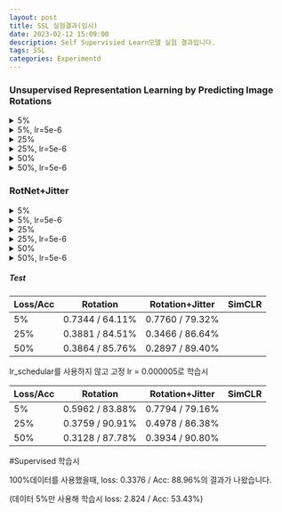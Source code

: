 ```yaml
---
layout: post
title: SSL 실험결과(임시)
date: 2023-02-12 15:09:00
description: Self Supervisied Learn모델 실험 결과입니다.
tags: SSL
categories: Experimentd
---
```




### Unsupervised Representation Learning by Predicting Image Rotations

<details>
<summary>5%</summary>
####5%
Pretext-Loss

![5%_Pre_Loss](C:\Users\dydyz\OneDrive\바탕 화면\GitHub_blog\YeongJin96.github.io\assets\img\5%_Pre_Loss-1676248278332-8.png)

Pretext-Accuracy

![5%_Pre_Acc](C:\Users\dydyz\OneDrive\바탕 화면\GitHub_blog\YeongJin96.github.io\assets\img\5%_Pre_Acc.png)



DownStream-Loss

![5%_Down_Loss](C:\Users\dydyz\OneDrive\바탕 화면\GitHub_blog\YeongJin96.github.io\assets\img\5%_Down_Loss-1676248398766-11.png)

DownStream-Accuracy

![5%_Down_Acc](C:\Users\dydyz\OneDrive\바탕 화면\GitHub_blog\YeongJin96.github.io\assets\img\5%_Down_Acc.png)

####Test

Loss 0.7344 / Acc 64.11%



</details>

<details>
<summary>5%, lr=5e-6</summary>

####5%, lr=5e-6

Pretext-Loss

![Rot2_5%_Pre_Loss](C:\Users\dydyz\OneDrive\바탕 화면\GitHub_blog\YeongJin96.github.io\assets\img\Rot2_5%_Pre_Loss.png)

Pretext-Accuracy

![Rot2_5%_Pre_Acc](C:\Users\dydyz\OneDrive\바탕 화면\GitHub_blog\YeongJin96.github.io\assets\img\Rot2_5%_Pre_Acc.png)



DownStream-Loss

![Rot2_5%_Down_Loss](C:\Users\dydyz\OneDrive\바탕 화면\GitHub_blog\YeongJin96.github.io\assets\img\Rot2_5%_Down_Loss.png)

DownStream-Accuracy

![Rot2_5%_Down_Acc](C:\Users\dydyz\OneDrive\바탕 화면\GitHub_blog\YeongJin96.github.io\assets\img\Rot2_5%_Down_Acc.png)

####Test

Loss 0.5962 / Acc 83.88%



</details>

<details>
<summary>25%</summary>

##### 25%

Pretext-Loss

![25%_Pre_Loss](C:\Users\dydyz\OneDrive\바탕 화면\GitHub_blog\YeongJin96.github.io\assets\img\25%_Pre_Loss.png)

Pretext-Accuracy

![25%_Pre_Acc](C:\Users\dydyz\OneDrive\바탕 화면\GitHub_blog\YeongJin96.github.io\assets\img\25%_Pre_Acc.png)



DownStream-Loss

![25%_Down_Loss](C:\Users\dydyz\OneDrive\바탕 화면\GitHub_blog\YeongJin96.github.io\assets\img\25%_Down_Loss.png)

DownStream-Accuracy

![25%_Down_Acc](C:\Users\dydyz\OneDrive\바탕 화면\GitHub_blog\YeongJin96.github.io\assets\img\25%_Down_Acc.png)

####Test

Loss 0.3881 / Acc 84.51%



</details>

<details>
<summary>25%, lr=5e-6</summary>

####25%, lr=5e-6

Pretext-Loss

![Rot2_25%_Pre_Loss](C:\Users\dydyz\OneDrive\바탕 화면\GitHub_blog\YeongJin96.github.io\assets\img\Rot2_25%_Pre_Loss.png)

Pretext-Accuracy

![Rot2_25%_Pre_Acc](C:\Users\dydyz\OneDrive\바탕 화면\GitHub_blog\YeongJin96.github.io\assets\img\Rot2_25%_Pre_Acc.png)



DownStream-Loss

![Rot2_25%_Down_Loss](C:\Users\dydyz\OneDrive\바탕 화면\GitHub_blog\YeongJin96.github.io\assets\img\Rot2_25%_Down_Loss.png)

DownStream-Accuracy

![Rot2_25%_Down_Acc](C:\Users\dydyz\OneDrive\바탕 화면\GitHub_blog\YeongJin96.github.io\assets\img\Rot2_25%_Down_Acc.png)

####Test

Loss 0.3759 / Acc 90.91%



</details>

<details>
<summary>50%</summary>

##### 50%

Pretext-Loss

![50%_Pre_Loss](C:\Users\dydyz\OneDrive\바탕 화면\GitHub_blog\YeongJin96.github.io\assets\img\50%_Pre_Loss.png)

Pretext-Acc

![50%_Pre_Acc](C:\Users\dydyz\OneDrive\바탕 화면\GitHub_blog\YeongJin96.github.io\assets\img\50%_Pre_Acc.png)



DownStream-Loss

![50%_Down_Loss](C:\Users\dydyz\OneDrive\바탕 화면\GitHub_blog\YeongJin96.github.io\assets\img\50%_Down_Loss.png)

DownStream-Acc

![50%_Down_Acc](C:\Users\dydyz\OneDrive\바탕 화면\GitHub_blog\YeongJin96.github.io\assets\img\50%_Down_Acc.png)

####Test

Loss 0.3864 / Acc 85.76%



</details>



<details>
<summary>50%, lr=5e-6</summary>

##### 50%, lr=5e-6

Pretext-Loss

![Rot2_50%_Pre_Loss](C:\Users\dydyz\OneDrive\바탕 화면\GitHub_blog\YeongJin96.github.io\assets\img\Rot2_50%_Pre_Loss.png)

Pretext-Acc

![Rot2_50%_Pre_Acc](C:\Users\dydyz\OneDrive\바탕 화면\GitHub_blog\YeongJin96.github.io\assets\img\Rot2_50%_Pre_Acc.png)



DownStream-Loss

![Rot2_50%_Down_Loss](C:\Users\dydyz\OneDrive\바탕 화면\GitHub_blog\YeongJin96.github.io\assets\img\Rot2_50%_Down_Loss.png)

DownStream-Acc

![Rot2_50%_Down_Acc](C:\Users\dydyz\OneDrive\바탕 화면\GitHub_blog\YeongJin96.github.io\assets\img\Rot2_50%_Down_Acc.png)

####Test

Loss 0.3128 / Acc 87.78%



</details>



### RotNet+Jitter

<details>
<summary>5%</summary>

##### 5%

Pretext-Loss

![Rot+Jit_5%_Pre_Loss](C:\Users\dydyz\OneDrive\바탕 화면\GitHub_blog\YeongJin96.github.io\assets\img\Rot+Jit_5%_Pre_Loss.png)

Pretext-Acc

![Rot+Jit_5%_Pre_Acc](C:\Users\dydyz\OneDrive\바탕 화면\GitHub_blog\YeongJin96.github.io\assets\img\Rot+Jit_5%_Pre_Acc.png)



DownStream-Loss

![Rot+Jit_5%_Down_Loss](C:\Users\dydyz\OneDrive\바탕 화면\GitHub_blog\YeongJin96.github.io\assets\img\Rot+Jit_5%_Down_Loss.png)

DownStream-Acc

![Rot+Jit_5%_Down_Acc](C:\Users\dydyz\OneDrive\바탕 화면\GitHub_blog\YeongJin96.github.io\assets\img\Rot+Jit_5%_Down_Acc.png)

####Test

Loss 0.7760 / Acc 79.32%



</details>



<details>
<summary>5%, lr=5e-6</summary>

##### 5%, lr=5e-6

Pretext-Loss

![Rot+Jit2_5%_Pre_Loss](C:\Users\dydyz\OneDrive\바탕 화면\GitHub_blog\YeongJin96.github.io\assets\img\Rot+Jit2_5%_Pre_Loss.png)

Pretext-Acc

![Rot+Jit2_5%_Pre_Acc](C:\Users\dydyz\OneDrive\바탕 화면\GitHub_blog\YeongJin96.github.io\assets\img\Rot+Jit2_5%_Pre_Acc.png)



DownStream-Loss

![Rot+Jit2_5%_Down_Loss](C:\Users\dydyz\OneDrive\바탕 화면\GitHub_blog\YeongJin96.github.io\assets\img\Rot+Jit2_5%_Down_Loss.png)

DownStream-Acc

![Rot+Jit2_5%_Down_Acc](C:\Users\dydyz\OneDrive\바탕 화면\GitHub_blog\YeongJin96.github.io\assets\img\Rot+Jit2_5%_Down_Acc.png)

####Test

Loss 0.7794 / Acc 79.16%



</details>



<details>
<summary>25%</summary>

##### 25%

Pretext-Loss

![Rot+Jit_25%_Pre_Loss](C:\Users\dydyz\OneDrive\바탕 화면\GitHub_blog\YeongJin96.github.io\assets\img\Rot+Jit_25%_Pre_Loss.png)

Pretext-Acc

![Rot+Jit_25%_Pre_Acc](C:\Users\dydyz\OneDrive\바탕 화면\GitHub_blog\YeongJin96.github.io\assets\img\Rot+Jit_25%_Pre_Acc.png)



DownStream-Loss

![Rot+Jit_25%_Down_Loss](C:\Users\dydyz\OneDrive\바탕 화면\GitHub_blog\YeongJin96.github.io\assets\img\Rot+Jit_25%_Down_Loss.png)

DownStream-Acc

![Rot+Jit_25%_Down_Acc](C:\Users\dydyz\OneDrive\바탕 화면\GitHub_blog\YeongJin96.github.io\assets\img\Rot+Jit_25%_Down_Acc.png)

####Test

Loss 0.3466 / Acc 86.64%



</details>



<details>
<summary>25%, lr=5e-6</summary>

##### 25%, lr=5e-6

Pretext-Loss

![Rot+Jit2_25%_Pre_Loss](C:\Users\dydyz\OneDrive\바탕 화면\GitHub_blog\YeongJin96.github.io\assets\img\Rot+Jit2_25%_Pre_Loss.png)

Pretext-Acc

![Rot+Jit2_25%_Pre_Acc](C:\Users\dydyz\OneDrive\바탕 화면\GitHub_blog\YeongJin96.github.io\assets\img\Rot+Jit2_25%_Pre_Acc.png)



DownStream-Loss

![Rot+Jit2_25%_Down_Loss](C:\Users\dydyz\OneDrive\바탕 화면\GitHub_blog\YeongJin96.github.io\assets\img\Rot+Jit2_25%_Down_Loss.png)

DownStream-Acc

![Rot+Jit2_25%_Down_Acc](C:\Users\dydyz\OneDrive\바탕 화면\GitHub_blog\YeongJin96.github.io\assets\img\Rot+Jit2_25%_Down_Acc.png)

####Test

Loss 0.4978 / Acc 86.38%



</details>



<details>
<summary>50%</summary>

##### 50%

Pretext-Loss

![Rot+Jit_50%_Pre_Loss](C:\Users\dydyz\OneDrive\바탕 화면\GitHub_blog\YeongJin96.github.io\assets\img\Rot+Jit_50%_Pre_Loss.png)

Pretext-Acc

![Rot+Jit_50%_Pre_Acc](C:\Users\dydyz\OneDrive\바탕 화면\GitHub_blog\YeongJin96.github.io\assets\img\Rot+Jit_50%_Pre_Acc.png)



DownStream-Loss

![Rot+Jit_50%_Down_Loss](C:\Users\dydyz\OneDrive\바탕 화면\GitHub_blog\YeongJin96.github.io\assets\img\Rot+Jit_50%_Down_Loss.png)

DownStream-Acc

![Rot+Jit_50%_Down_Acc](C:\Users\dydyz\OneDrive\바탕 화면\GitHub_blog\YeongJin96.github.io\assets\img\Rot+Jit_50%_Down_Acc.png)

####Test

Loss 0.2897 / Acc 89.40%



</details>



<details>
<summary>50%, lr=5e-6</summary>

##### 50%, lr=5e-6

Pretext-Loss

![Rot+Jit2_50%_Pre_Loss](C:\Users\dydyz\OneDrive\바탕 화면\GitHub_blog\YeongJin96.github.io\assets\img\Rot+Jit2_50%_Pre_Loss.png)

Pretext-Acc

![Rot+Jit2_50%_Pre_Acc](C:\Users\dydyz\OneDrive\바탕 화면\GitHub_blog\YeongJin96.github.io\assets\img\Rot+Jit2_50%_Pre_Acc.png)



DownStream-Loss

![Rot+Jit2_50%_Down_Loss](C:\Users\dydyz\OneDrive\바탕 화면\GitHub_blog\YeongJin96.github.io\assets\img\Rot+Jit2_50%_Down_Loss.png)

DownStream-Acc

![Rot+Jit2_50%_Down_Acc](C:\Users\dydyz\OneDrive\바탕 화면\GitHub_blog\YeongJin96.github.io\assets\img\Rot+Jit2_50%_Down_Acc.png)

####Test

Loss 0.3934 / Acc 90.80%



</details>



##### Test

| Loss/Acc | Rotation        | Rotation+Jitter | SimCLR |
| -------- | --------------- | --------------- | ------ |
| 5%       | 0.7344 / 64.11% | 0.7760 / 79.32% |        |
| 25%      | 0.3881 / 84.51% | 0.3466 / 86.64% |        |
| 50%      | 0.3864 / 85.76% | 0.2897 / 89.40% |        |

lr_schedular를 사용하지 않고 고정 lr = 0.000005로 학습시

| Loss/Acc | Rotation        | Rotation+Jitter | SimCLR |
| -------- | --------------- | --------------- | ------ |
| 5%       | 0.5962 / 83.88% | 0.7794 / 79.16% |        |
| 25%      | 0.3759 / 90.91% | 0.4978 / 86.38% |        |
| 50%      | 0.3128 / 87.78% | 0.3934 / 90.80% |        |



#Supervised 학습시 

100%데이터를 사용했을때, loss: 0.3376 / Acc: 88.96%의 결과가 나왔습니다.

(데이터 5%만 사용해 학습시 loss: 2.824 / Acc: 53.43%)